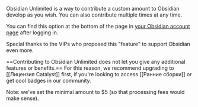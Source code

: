 Obsidian Unlimited is a way to contribute a custom amount to Obsidian develop as you wish. You can also contribute multiple times at any time.

You can find this option at the bottom of the page in [your Obsidian account page](https://obsidian.md/account) after logging in.

Special thanks to the VIPs who proposed this "feature" to support Obsidian even more.

==Contributing to Obsidian Unlimited does not let you give any additional features or benefits.== For this reason, we recommend upgrading to [[Лицензия Catalyst]] first, if you're looking to access [[Ранние сборки]] or get cool badges in our community.

Note: we've set the minimal amount to $5 (so that processing fees would make sense).